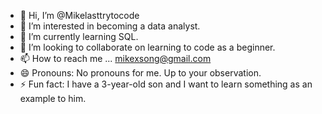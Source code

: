 - 👋 Hi, I’m @Mikelasttrytocode
- 👀 I’m interested in becoming a data analyst.
- 🌱 I’m currently learning SQL.
- 💞️ I’m looking to collaborate on learning to code as a beginner.
- 📫 How to reach me ... mikexsong@gmail.com
- 😄 Pronouns: No pronouns for me. Up to your observation.
- ⚡ Fun fact: I have a 3-year-old son and I want to learn something as an example to him.

<!---
Mikelasttrytocode/Mikelasttrytocode is a ✨ special ✨ repository because its `README.md` (this file) appears on your GitHub profile.
You can click the Preview link to take a look at your changes.
--->
